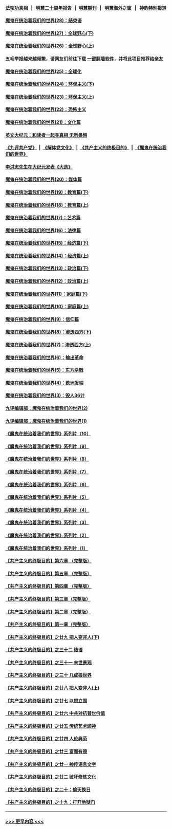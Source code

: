 #### [法轮功真相](https://github.com/gfw-breaker/truth/blob/master/README.md?t=0) &nbsp;&nbsp;|&nbsp;&nbsp; [明慧二十周年报告](https://github.com/gfw-breaker/mh-reports/blob/master/README.md?t=0) &nbsp;&nbsp;|&nbsp;&nbsp;[明慧期刊](https://github.com/gfw-breaker/mh-qikan) &nbsp;&nbsp;|&nbsp;&nbsp; [明慧海外之窗](https://github.com/gfw-breaker/mh-news/blob/master/README.md?t=0) &nbsp;&nbsp;|&nbsp;&nbsp; [神韵特别报道](https://github.com/gfw-breaker/mh-news/blob/master/shenyun.md?t=0)
#### [魔鬼在统治着我们的世界(28)：结束语](../pages/nsc422/n10936246.md?t=07230401) 
#### [魔鬼在统治着我们的世界(27)：全球野心(下)](../pages/nsc422/n10928319.md?t=07230401) 
#### [魔鬼在统治着我们的世界(26)：全球野心(上)](../pages/nsc422/n10900318.md?t=07230401) 
#### 五毛举报越来越频繁，请网友们前往下载 [一键翻墙软件](https://github.com/gfw-breaker/ssr-accounts)，并将此项目推荐给亲友
#### [魔鬼在统治着我们的世界(25)：全球化](../pages/nsc422/n10788205.md?t=07230401) 
#### [魔鬼在统治着我们的世界(24)：环保主义(下)](../pages/nsc422/n10695307.md?t=07230401) 
#### [魔鬼在统治着我们的世界(23)：环保主义(上)](../pages/nsc422/n10688613.md?t=07230401) 
#### [魔鬼在统治着我们的世界(22)：恐怖主义](../pages/nsc422/n10614727.md?t=07230401) 
#### [魔鬼在统治着我们的世界(21)：文化篇](../pages/nsc422/n10597706.md?t=07230401) 
#### [英文大纪元：和读者一起寻真相 无所畏惧](../pages/nsc422/n12542027.md?t=07230401) 
#### [《九评共产党》](https://github.com/begood0513/9ping.md/blob/master/README.md) &nbsp;|&nbsp; [《解体党文化》](../../../../jtdwh.md/blob/master/README.md)  &nbsp;|&nbsp; [《共产主义的终极目的》](../../../../gczydzjmd.md/blob/master/README.md) &nbsp;|&nbsp; [《魔鬼在统治我们的世界》](../../../../mgztzwmdsj.md/blob/master/README.md) 
#### [李洪志先生在大纪元发表《大选》](../pages/nsc422/n12534746.md?t=07230401) 
#### [魔鬼在统治着我们的世界(20)：媒体篇](../pages/nsc422/n10586579.md?t=07230401) 
#### [魔鬼在统治着我们的世界(19)：教育篇(下)](../pages/nsc422/n10564808.md?t=07230401) 
#### [魔鬼在统治着我们的世界(18)：教育篇(上)](../pages/nsc422/n10526970.md?t=07230401) 
#### [魔鬼在统治着我们的世界(17)：艺术篇](../pages/nsc422/n10499093.md?t=07230401) 
#### [魔鬼在统治着我们的世界(16)：法律篇](../pages/nsc422/n10485969.md?t=07230401) 
#### [魔鬼在统治着我们的世界(15)：经济篇(下)](../pages/nsc422/n10469975.md?t=07230401) 
#### [魔鬼在统治着我们的世界(14)：经济篇(上)](../pages/nsc422/n10457370.md?t=07230401) 
#### [魔鬼在统治着我们的世界(13)：政治篇(下)](../pages/nsc422/n10448270.md?t=07230401) 
#### [魔鬼在统治着我们的世界(12)：政治篇(上)](../pages/nsc422/n10444576.md?t=07230401) 
#### [魔鬼在统治着我们的世界(11)：家庭篇(下)](../pages/nsc422/n10440961.md?t=07230401) 
#### [魔鬼在统治着我们的世界(10)：家庭篇(上)](../pages/nsc422/n10435448.md?t=07230401) 
#### [魔鬼在统治着我们的世界(9)：信仰篇](../pages/nsc422/n10432159.md?t=07230401) 
#### [魔鬼在统治着我们的世界(8)：渗透西方(下)](../pages/nsc422/n10429603.md?t=07230401) 
#### [魔鬼在统治着我们的世界(7)：渗透西方(上)](../pages/nsc422/n10426013.md?t=07230401) 
#### [魔鬼在统治着我们的世界(6)：输出革命](../pages/nsc422/n10421536.md?t=07230401) 
#### [魔鬼在统治着我们的世界(5)：东方杀戮](../pages/nsc422/n10417707.md?t=07230401) 
#### [魔鬼在统治着我们的世界(4)：欧洲发端](../pages/nsc422/n10414890.md?t=07230401) 
#### [魔鬼在统治着我们的世界(3)：毁人36计](../pages/nsc422/n10411583.md?t=07230401) 
#### [九评编辑部：魔鬼在统治着我们的世界(2)](../pages/nsc422/n10410036.md?t=07230401) 
#### [九评编辑部：魔鬼在统治着我们的世界(1)](../pages/nsc422/n10406825.md?t=07230401) 
#### [《魔鬼在统治着我们的世界》系列片（10）](../pages/nsc422/n12292670.md?t=07230401) 
#### [《魔鬼在统治着我们的世界》系列片（9）](../pages/nsc422/n12290859.md?t=07230401) 
#### [《魔鬼在统治着我们的世界》系列片（8）](../pages/nsc422/n12287445.md?t=07230401) 
#### [《魔鬼在统治着我们的世界》系列片（7）](../pages/nsc422/n12283425.md?t=07230401) 
#### [《魔鬼在统治着我们的世界》系列片（6）](../pages/nsc422/n12282314.md?t=07230401) 
#### [《魔鬼在统治着我们的世界》系列片（5）](../pages/nsc422/n12281419.md?t=07230401) 
#### [《魔鬼在统治着我们的世界》系列片（4）](../pages/nsc422/n12274024.md?t=07230401) 
#### [《魔鬼在统治着我们的世界》系列片（3）](../pages/nsc422/n12271322.md?t=07230401) 
#### [《魔鬼在统治着我们的世界》系列片（2）](../pages/nsc422/n12269049.md?t=07230401) 
#### [《魔鬼在统治着我们的世界》系列片（1）](../pages/nsc422/n12267575.md?t=07230401) 
#### [【共产主义的终极目的】第六章 （完整版）](../pages/nsc422/n11428913.md?t=07230401) 
#### [【共产主义的终极目的】第五章 （完整版）](../pages/nsc422/n11428912.md?t=07230401) 
#### [【共产主义的终极目的】第四章 （完整版）](../pages/nsc422/n11428907.md?t=07230401) 
#### [【共产主义的终极目的】第三章（完整版）](../pages/nsc422/n11428848.md?t=07230401) 
#### [【共产主义的终极目的】第二章（完整版）](../pages/nsc422/n11428831.md?t=07230401) 
#### [【共产主义的终极目的】第一章（完整版）](../pages/nsc422/n11417651.md?t=07230401) 
#### [【共产主义的终极目的】之廿九 把人变非人(下)](../pages/nsc422/n11344140.md?t=07230401) 
#### [【共产主义的终极目的】之三十二 结语](../pages/nsc422/n11360535.md?t=07230401) 
#### [【共产主义的终极目的】之三十一 末世景观](../pages/nsc422/n11351129.md?t=07230401) 
#### [【共产主义的终极目的】之三十 几成狼世界](../pages/nsc422/n11348280.md?t=07230401) 
#### [【共产主义的终极目的】之廿八 把人变非人(上)](../pages/nsc422/n11340492.md?t=07230401) 
#### [【共产主义的终极目的】之廿七 以恨立国](../pages/nsc422/n11336944.md?t=07230401) 
#### [【共产主义的终极目的】之廿六 中共对抗普世价值](../pages/nsc422/n11324785.md?t=07230401) 
#### [【共产主义的终极目的】之廿五 传统艺术颂神](../pages/nsc422/n11296396.md?t=07230401) 
#### [【共产主义的终极目的】之廿四 人伦典范](../pages/nsc422/n11296397.md?t=07230401) 
#### [【共产主义的终极目的】之廿三 富而有德](../pages/nsc422/n11283598.md?t=07230401) 
#### [【共产主义的终极目的】之廿一 神传语言文字](../pages/nsc422/n11263265.md?t=07230401) 
#### [【共产主义的终极目的】之廿二 破坏修炼文化](../pages/nsc422/n11245728.md?t=07230401) 
#### [【共产主义的终极目的】之二十：偷天换日](../pages/nsc422/n11238846.md?t=07230401) 
#### [【共产主义的终极目的】之十九：打开地狱门](../pages/nsc422/n11206376.md?t=07230401) 

----
#### [ >>> 更早内容 <<< ](../indexes/nsc422-earlier.md)
